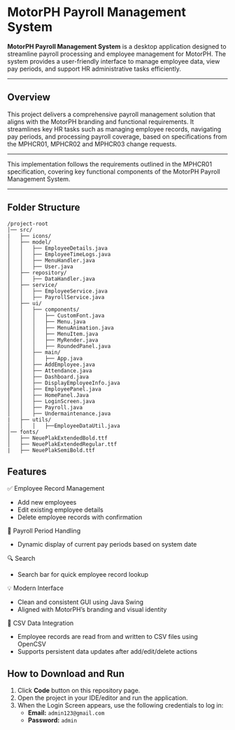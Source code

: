 # MotorPH Payroll Management System

**MotorPH Payroll Management System** is a desktop application designed to streamline payroll processing and employee management for MotorPH. The system provides a user-friendly interface to manage employee data, view pay periods, and support HR administrative tasks efficiently.

---

## Overview

This project delivers a comprehensive payroll management solution that aligns with the MotorPH branding and functional requirements. It streamlines key HR tasks such as managing employee records, navigating pay periods, and processing payroll coverage, based on specifications from the MPHCR01, MPHCR02 and MPHCR03 change requests.

---

This implementation follows the requirements outlined in the MPHCR01 specification, covering key functional components of the MotorPH Payroll Management System.

---

## Folder Structure
```
/project-root
│── src/
|   ├── icons/
│   ├── model/
│   │   ├── EmployeeDetails.java
│   │   ├── EmployeeTimeLogs.java
│   │   ├── MenuHandler.java
│   │   ├── User.java
│   ├── repository/
│   │   ├── DataHandler.java
│   ├── service/
│   │   ├── EmployeeService.java
│   │   ├── PayrollService.java
│   ├── ui/
│   │   ├── components/
│   │   │   ├── CustomFont.java
│   │   │   ├── Menu.java
│   │   │   ├── MenuAnimation.java
│   │   │   ├── MenuItem.java
│   │   │   ├── MyRender.java
│   │   │   ├── RoundedPanel.java
│   │   ├── main/
│   │   │   ├── App.java
│   │   ├── AddEmployee.java
│   │   ├── Attendance.java
│   │   ├── Dashboard.java
│   │   ├── DisplayEmployeeInfo.java
│   │   ├── EmployeePanel.java
│   │   ├── HomePanel.Java
│   │   ├── LoginScreen.java
│   │   ├── Payroll.java
│   │   ├── Undermaintenance.java
|   ├── utils/
│   │   │   ├──EmployeeDataUtil.java
│── fonts/
│   ├── NeuePlakExtendedBold.ttf
│   ├── NeuePlakExtendedRegular.ttf
|   ├── NeuePlakSemiBold.ttf
```
## Features
✅ Employee Record Management
- Add new employees
- Edit existing employee details
- Delete employee records with confirmation

📅 Payroll Period Handling
- Dynamic display of current pay periods based on system date

🔍 Search
- Search bar for quick employee record lookup

💡 Modern Interface
- Clean and consistent GUI using Java Swing
- Aligned with MotorPH’s branding and visual identity

📁 CSV Data Integration
- Employee records are read from and written to CSV files using OpenCSV
- Supports persistent data updates after add/edit/delete actions



## How to Download and Run

1. Click **Code** button on this repository page.
2. Open the project in your IDE/editor and run the application.
3. When the Login Screen appears, use the following credentials to log in:
   - **Email:** `admin123@gmail.com`
   - **Password:** `admin`
